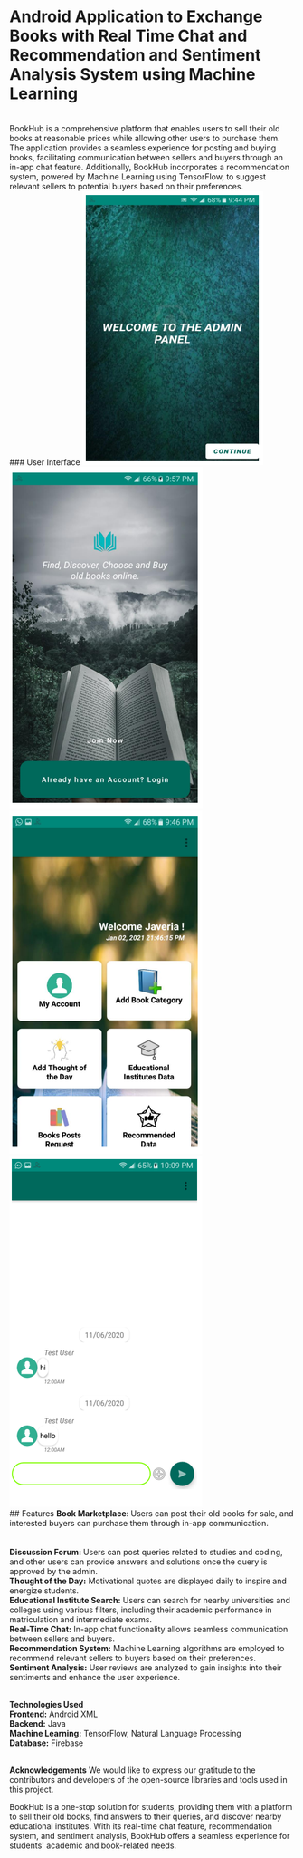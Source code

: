 # Android Application to Exchange Books with Real Time Chat and Recommendation and Sentiment Analysis System using Machine Learning
<br>
BookHub is a comprehensive platform that enables users to sell their old books at reasonable prices while allowing other users to purchase them. The application provides a seamless experience for posting and buying books, facilitating communication between sellers and buyers through an in-app chat feature. Additionally, BookHub incorporates a recommendation system, powered by Machine Learning using TensorFlow, to suggest relevant sellers to potential buyers based on their preferences.
<br>
### User Interface
<img src="screenshots/app21.PNG"/><br>
<img src="screenshots/app29.PNG"/><br>
<img src="screenshots/app24.PNG"/><br>
<img src="screenshots/app32.PNG"/><br>
## Features
<b>Book Marketplace: </b>Users can post their old books for sale, and interested buyers can purchase them through in-app communication.<br>
<br><br><b>Discussion Forum: </b>Users can post queries related to studies and coding, and other users can provide answers and solutions once the query is approved by the admin.
<br><b>Thought of the Day:</b></b> Motivational quotes are displayed daily to inspire and energize students.
<br><b>Educational Institute Search:</b> Users can search for nearby universities and colleges using various filters, including their academic performance in matriculation and intermediate exams.
<br><b>Real-Time Chat:</b> In-app chat functionality allows seamless communication between sellers and buyers.
<br><b>Recommendation System:</b> Machine Learning algorithms are employed to recommend relevant sellers to buyers based on their preferences.
<br><b>Sentiment Analysis:</b> User reviews are analyzed to gain insights into their sentiments and enhance the user experience.

<br><b>Technologies Used</b>
<br><b>Frontend:</b> Android XML
<br><b>Backend:</b> Java
<br><b>Machine Learning:</b> TensorFlow, Natural Language Processing
<br><b>Database:</b> Firebase

<br><b>Acknowledgements</b>
We would like to express our gratitude to the contributors and developers of the open-source libraries and tools used in this project.

BookHub is a one-stop solution for students, providing them with a platform to sell their old books, find answers to their queries, and discover nearby educational institutes. With its real-time chat feature, recommendation system, and sentiment analysis, BookHub offers a seamless experience for students' academic and book-related needs.
